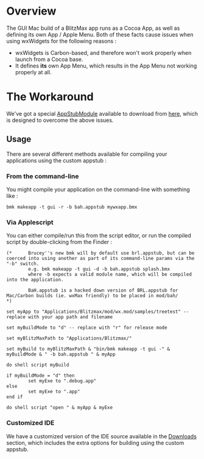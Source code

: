 # Overview #

The GUI Mac build of a BlitzMax app runs as a Cocoa App, as well as defining its own App / Apple Menu. Both of these facts cause issues when using wxWidgets for the following reasons :
  * wxWidgets is Carbon-based, and therefore won't work properly when launch from a Cocoa base.
  * It defines **its** own App Menu, which results in the App Menu not working properly at all.

# The Workaround #

We've got a special [AppStubModule](http://code.google.com/p/maxmods/wiki/AppStubModule)  available to download from [here](http://code.google.com/p/maxmods/downloads/list?can=2&q=appstub&colspec=Filename+Summary+Uploaded+Size+DownloadCount), which is designed to overcome the above issues.

## Usage ##

There are several different methods available for compiling your applications using the custom appstub :

### From the command-line ###
You might compile your application on the command-line with something like :
```
bmk makeapp -t gui -r -b bah.appstub mywxapp.bmx
```

### Via Applescript ###
You can either compile/run this from the script editor, or run the compiled script by double-clicking from the Finder :

```
(*      Brucey''s new bmk will by default use brl.appstub, but can be coerced into using another as part of its command-line params via the "-b" switch.
        e.g. bmk makeapp -t gui -d -b bah.appstub splash.bmx
        where -b expects a valid module name, which will be compiled into the application.
        
        BaH.appstub is a hacked down version of BRL.appstub for Mac/Carbon builds (ie. wxMax friendly) to be placed in mod/bah/
*)

set myApp to "Applications/Blitzmax/mod/wx.mod/samples/treetest" -- replace with your app path and filename

set myBuildMode to "d" -- replace with "r" for release mode

set myBlitzMaxPath to "Applications/Blitzmax/"

set myBuild to myBlitzMaxPath & "bin/bmk makeapp -t gui -" & myBuildMode & " -b bah.appstub " & myApp

do shell script myBuild

if myBuildMode = "d" then
        set myExe to ".debug.app"
else
        set myExe to ".app"
end if

do shell script "open " & myApp & myExe
```

### Customized IDE ###
We have a customized version of the IDE source available in the [Downloads](http://code.google.com/p/wxmax/downloads/list) section, which includes the extra options for building using the custom appstub.